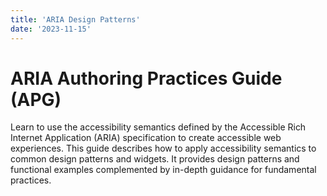 ```yaml
---
title: 'ARIA Design Patterns'
date: '2023-11-15'
---
```


# ARIA Authoring Practices Guide (APG)

Learn to use the accessibility semantics defined by the Accessible Rich Internet Application (ARIA) specification to create accessible web experiences. This guide describes how to apply accessibility semantics to common design patterns and widgets. It provides design patterns and functional examples complemented by in-depth guidance for fundamental practices.
